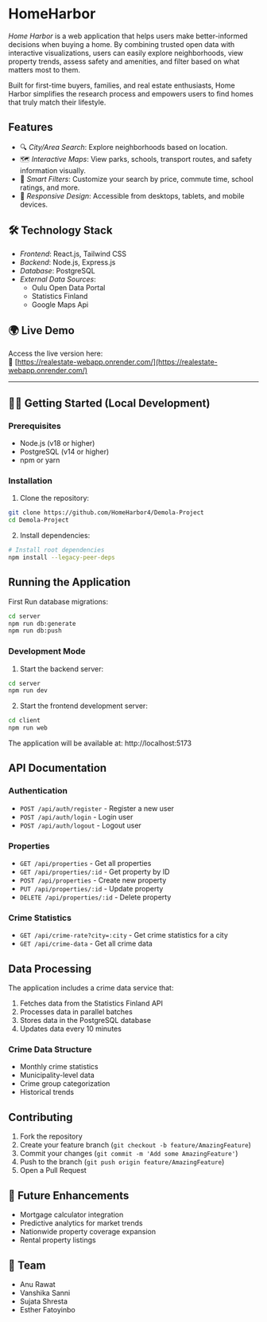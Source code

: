 # HomeHarbor

*Home Harbor* is a web application that helps users make better-informed decisions when buying a home. By combining trusted open data with interactive visualizations, users can easily explore neighborhoods, view property trends, assess safety and amenities, and filter based on what matters most to them.

Built for first-time buyers, families, and real estate enthusiasts, Home Harbor simplifies the research process and empowers users to find homes that truly match their lifestyle.

## Features

- 🔍 *City/Area Search*: Explore neighborhoods based on location.
- 🗺️ *Interactive Maps*: View parks, schools, transport routes, and safety information visually.
- 🎯 *Smart Filters*: Customize your search by price, commute time, school ratings, and more.
- 📱 *Responsive Design*: Accessible from desktops, tablets, and mobile devices.


## 🛠️ Technology Stack

- *Frontend*: React.js, Tailwind CSS
- *Backend*: Node.js, Express.js
- *Database*: PostgreSQL
- *External Data Sources*: 
  - Oulu Open Data Portal
  - Statistics Finland
  - Google Maps Api
    
## 🌍 Live Demo

Access the live version here:  
🔗 [https://realestate-webapp.onrender.com/](https://realestate-webapp.onrender.com/)

---

## 🧑‍💻 Getting Started (Local Development)

### Prerequisites
- Node.js (v18 or higher)
- PostgreSQL (v14 or higher)
- npm or yarn

### Installation

1. Clone the repository:
```bash
git clone https://github.com/HomeHarbor4/Demola-Project
cd Demola-Project
```


2. Install dependencies:
```bash
# Install root dependencies
npm install --legacy-peer-deps
```

## Running the Application
First Run database migrations:
```bash
cd server
npm run db:generate
npm run db:push
```
### Development Mode
1. Start the backend server:
```bash
cd server
npm run dev
```

2. Start the frontend development server:
```bash
cd client
npm run web
```

The application will be available at:
 http://localhost:5173
 


## API Documentation

### Authentication

- `POST /api/auth/register` - Register a new user
- `POST /api/auth/login` - Login user
- `POST /api/auth/logout` - Logout user

### Properties

- `GET /api/properties` - Get all properties
- `GET /api/properties/:id` - Get property by ID
- `POST /api/properties` - Create new property
- `PUT /api/properties/:id` - Update property
- `DELETE /api/properties/:id` - Delete property

### Crime Statistics

- `GET /api/crime-rate?city=:city` - Get crime statistics for a city
- `GET /api/crime-data` - Get all crime data

## Data Processing

The application includes a crime data service that:
1. Fetches data from the Statistics Finland API
2. Processes data in parallel batches
3. Stores data in the PostgreSQL database
4. Updates data every 10 minutes

### Crime Data Structure

- Monthly crime statistics
- Municipality-level data
- Crime group categorization
- Historical trends

## Contributing

1. Fork the repository
2. Create your feature branch (`git checkout -b feature/AmazingFeature`)
3. Commit your changes (`git commit -m 'Add some AmazingFeature'`)
4. Push to the branch (`git push origin feature/AmazingFeature`)
5. Open a Pull Request

## 🧠 Future Enhancements

- Mortgage calculator integration
- Predictive analytics for market trends
- Nationwide property coverage expansion
- Rental property listings

## 👥 Team

- Anu Rawat  
- Vanshika Sanni  
- Sujata Shresta  
- Esther Fatoyinbo
  

